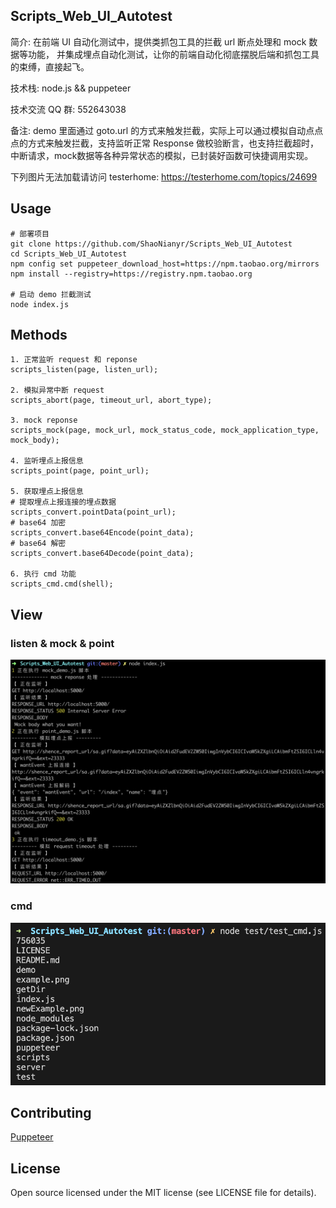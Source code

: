 ## Scripts_Web_UI_Autotest

简介: 在前端 UI 自动化测试中，提供类抓包工具的拦截 url 断点处理和 mock 数据等功能， 并集成埋点自动化测试，让你的前端自动化彻底摆脱后端和抓包工具的束缚，直接起飞。

技术栈: node.js && puppeteer

技术交流 QQ 群: 552643038

备注: demo 里面通过 goto.url 的方式来触发拦截，实际上可以通过模拟自动点点点的方式来触发拦截，支持监听正常 Response 做校验断言，也支持拦截超时，中断请求，mock数据等各种异常状态的模拟，已封装好函数可快捷调用实现。

下列图片无法加载请访问 testerhome: https://testerhome.com/topics/24699

## Usage

```
# 部署项目
git clone https://github.com/ShaoNianyr/Scripts_Web_UI_Autotest
cd Scripts_Web_UI_Autotest
npm config set puppeteer_download_host=https://npm.taobao.org/mirrors
npm install --registry=https://registry.npm.taobao.org

# 启动 demo 拦截测试
node index.js
```

## Methods

```
1. 正常监听 request 和 reponse
scripts_listen(page, listen_url);

2. 模拟异常中断 request
scripts_abort(page, timeout_url, abort_type);

3. mock reponse
scripts_mock(page, mock_url, mock_status_code, mock_application_type, mock_body);

4. 监听埋点上报信息
scripts_point(page, point_url);

5. 获取埋点上报信息
# 提取埋点上报连接的埋点数据
scripts_convert.pointData(point_url);
# base64 加密
scripts_convert.base64Encode(point_data);
# base64 解密
scripts_convert.base64Decode(point_data);

6. 执行 cmd 功能
scripts_cmd.cmd(shell);
```

## View

### listen & mock & point

![newExample2](newExample2.png)

### cmd

![cmdExample](cmdExample.png)

## Contributing

[Puppeteer](https://github.com/puppeteer/puppeteer)

## License

Open source licensed under the MIT license (see LICENSE file for details).
